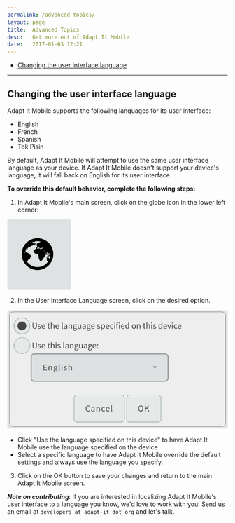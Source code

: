 ```yaml
---
permalink: /advanced-topics/
layout: page
title:  Advanced Topics
desc:   Get more out of Adapt It Mobile.
date:   2017-01-03 12:21
---
```


* [Changing the user interface language](#changing-ui-language)

----

<a id="changing-ui-language"></a>
## Changing the user interface language

Adapt It Mobile supports the following languages for its user interface:

- English
- French
- Spanish
- Tok Pisin

By default, Adapt It Mobile will attempt to use the same user interface language as your device. If Adapt It Mobile doesn't support your device's language, it will fall back on English for its user interface.

**To override this default behavior, complete the following steps:**

1. In Adapt It Mobile's main screen, click on the globe icon in the lower left corner: 

  ![Adapt](/assets/img/globe.png)

2. In the User Interface Language screen, click on the desired option.

  ![Adapt](/assets/img/ui-language.png)

  - Click "Use the language specified on this device" to have Adapt It Mobile use the language specified on the device
  - Select a specific language to have Adapt It Mobile override the default settings and always use the language you specify.

3. Click on the OK button to save your changes and return to the main Adapt It Mobile screen. 

***Note on contributing***: If you are interested in localizing Adapt It Mobile's user interface to a language you know, we'd love to work with you! Send us an email at `developers at adapt-it dot org` and let's talk.
